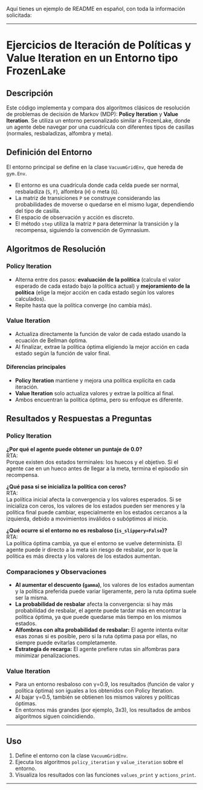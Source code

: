 Aquí tienes un ejemplo de README en español, con toda la información solicitada:

---

# Ejercicios de Iteración de Políticas y Value Iteration en un Entorno tipo FrozenLake

## Descripción

Este código implementa y compara dos algoritmos clásicos de resolución de problemas de decisión de Markov (MDP): **Policy Iteration** y **Value Iteration**. Se utiliza un entorno personalizado similar a FrozenLake, donde un agente debe navegar por una cuadrícula con diferentes tipos de casillas (normales, resbaladizas, alfombra y meta).

## Definición del Entorno

El entorno principal se define en la clase `VacuumGridEnv`, que hereda de `gym.Env`.  
- El entorno es una cuadrícula donde cada celda puede ser normal, resbaladiza (`S`, `F`), alfombra (`H`) o meta (`G`).
- La matriz de transiciones `P` se construye considerando las probabilidades de moverse o quedarse en el mismo lugar, dependiendo del tipo de casilla.
- El espacio de observación y acción es discreto.
- El método `step` utiliza la matriz `P` para determinar la transición y la recompensa, siguiendo la convención de Gymnasium.

## Algoritmos de Resolución

### Policy Iteration
- Alterna entre dos pasos: **evaluación de la política** (calcula el valor esperado de cada estado bajo la política actual) y **mejoramiento de la política** (elige la mejor acción en cada estado según los valores calculados).
- Repite hasta que la política converge (no cambia más).

### Value Iteration
- Actualiza directamente la función de valor de cada estado usando la ecuación de Bellman óptima.
- Al finalizar, extrae la política óptima eligiendo la mejor acción en cada estado según la función de valor final.

#### Diferencias principales
- **Policy Iteration** mantiene y mejora una política explícita en cada iteración.
- **Value Iteration** solo actualiza valores y extrae la política al final.
- Ambos encuentran la política óptima, pero su enfoque es diferente.

## Resultados y Respuestas a Preguntas

### Policy Iteration

**¿Por qué el agente puede obtener un puntaje de 0.0?**  
RTA:  
Porque existen dos estados terminales: los huecos y el objetivo. Si el agente cae en un hueco antes de llegar a la meta, termina el episodio sin recompensa.

**¿Qué pasa si se inicializa la política con ceros?**  
RTA:  
La política inicial afecta la convergencia y los valores esperados. Si se inicializa con ceros, los valores de los estados pueden ser menores y la política final puede cambiar, especialmente en los estados cercanos a la izquierda, debido a movimientos inválidos o subóptimos al inicio.

**¿Qué ocurre si el entorno no es resbaloso (`is_slippery=False`)?**  
RTA:  
La política óptima cambia, ya que el entorno se vuelve determinista. El agente puede ir directo a la meta sin riesgo de resbalar, por lo que la política es más directa y los valores de los estados aumentan.

### Comparaciones y Observaciones

- **Al aumentar el descuento (`gamma`)**, los valores de los estados aumentan y la política preferida puede variar ligeramente, pero la ruta óptima suele ser la misma.
- **La probabilidad de resbalar** afecta la convergencia: si hay más probabilidad de resbalar, el agente puede tardar más en encontrar la política óptima, ya que puede quedarse más tiempo en los mismos estados.
- **Alfombras con alta probabilidad de resbalar:** El agente intenta evitar esas zonas si es posible, pero si la ruta óptima pasa por ellas, no siempre puede evitarlas completamente.
- **Estrategia de recarga:** El agente prefiere rutas sin alfombras para minimizar penalizaciones.

### Value Iteration

- Para un entorno resbaloso con γ=0.9, los resultados (función de valor y política óptima) son iguales a los obtenidos con Policy Iteration.
- Al bajar γ=0.5, también se obtienen los mismos valores y políticas óptimas.
- En entornos más grandes (por ejemplo, 3x3), los resultados de ambos algoritmos siguen coincidiendo.

---

## Uso

1. Define el entorno con la clase `VacuumGridEnv`.
2. Ejecuta los algoritmos `policy_iteration` y `value_iteration` sobre el entorno.
3. Visualiza los resultados con las funciones `values_print` y `actions_print`.

---


